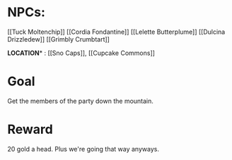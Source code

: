 # NPCs:

[[Tuck Moltenchip]]
[[Cordia Fondantine]]
[[Lelette Butterplume]]
[[Dulcina Drizzledew]]
[[Grimbly Crumbtart]]

**LOCATION*** : [[Sno Caps]], [[Cupcake Commons]]
# Goal
Get the members of the party down the mountain.

# Reward

20 gold a head.  Plus we're going that way anyways.